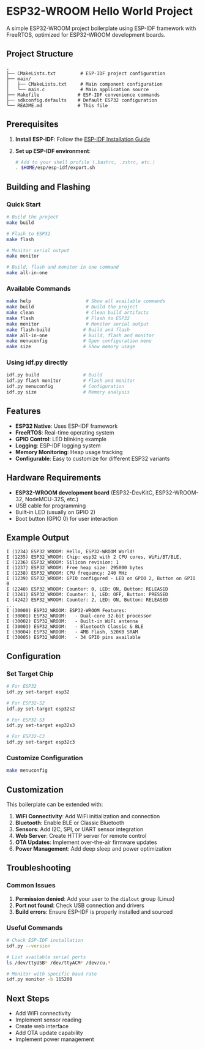 # ESP32-WROOM Hello World Project

A simple ESP32-WROOM project boilerplate using ESP-IDF framework with FreeRTOS, optimized for ESP32-WROOM development boards.

## Project Structure

```
.
├── CMakeLists.txt         # ESP-IDF project configuration
├── main/
│   ├── CMakeLists.txt     # Main component configuration
│   └── main.c             # Main application source
├── Makefile              # ESP-IDF convenience commands
├── sdkconfig.defaults    # Default ESP32 configuration
└── README.md             # This file
```

## Prerequisites

1. **Install ESP-IDF**: Follow the [ESP-IDF Installation Guide](https://docs.espressif.com/projects/esp-idf/en/latest/esp32/get-started/index.html)

2. **Set up ESP-IDF environment**:
   ```bash
   # Add to your shell profile (.bashrc, .zshrc, etc.)
   . $HOME/esp/esp-idf/export.sh
   ```

## Building and Flashing

### Quick Start

```bash
# Build the project
make build

# Flash to ESP32
make flash

# Monitor serial output
make monitor

# Build, flash and monitor in one command
make all-in-one
```

### Available Commands

```bash
make help                    # Show all available commands
make build                   # Build the project
make clean                   # Clean build artifacts
make flash                   # Flash to ESP32
make monitor                 # Monitor serial output
make flash-build            # Build and flash
make all-in-one             # Build, flash and monitor
make menuconfig             # Open configuration menu
make size                   # Show memory usage
```

### Using idf.py directly

```bash
idf.py build                # Build
idf.py flash monitor        # Flash and monitor
idf.py menuconfig           # Configuration
idf.py size                 # Memory analysis
```

## Features

- **ESP32 Native**: Uses ESP-IDF framework
- **FreeRTOS**: Real-time operating system
- **GPIO Control**: LED blinking example
- **Logging**: ESP-IDF logging system
- **Memory Monitoring**: Heap usage tracking
- **Configurable**: Easy to customize for different ESP32 variants

## Hardware Requirements

- **ESP32-WROOM development board** (ESP32-DevKitC, ESP32-WROOM-32, NodeMCU-32S, etc.)
- USB cable for programming
- Built-in LED (usually on GPIO 2)
- Boot button (GPIO 0) for user interaction

## Example Output

```
I (1234) ESP32_WROOM: Hello, ESP32-WROOM World!
I (1235) ESP32_WROOM: Chip: esp32 with 2 CPU cores, WiFi/BT/BLE, 
I (1236) ESP32_WROOM: Silicon revision: 1
I (1237) ESP32_WROOM: Free heap size: 295000 bytes
I (1238) ESP32_WROOM: CPU frequency: 240 MHz
I (1239) ESP32_WROOM: GPIO configured - LED on GPIO 2, Button on GPIO 0
I (2240) ESP32_WROOM: Counter: 0, LED: ON, Button: RELEASED
I (3241) ESP32_WROOM: Counter: 1, LED: OFF, Button: PRESSED
I (4242) ESP32_WROOM: Counter: 2, LED: ON, Button: RELEASED
...
I (30000) ESP32_WROOM: ESP32-WROOM Features:
I (30001) ESP32_WROOM:   - Dual-core 32-bit processor
I (30002) ESP32_WROOM:   - Built-in WiFi antenna
I (30003) ESP32_WROOM:   - Bluetooth Classic & BLE
I (30004) ESP32_WROOM:   - 4MB Flash, 520KB SRAM
I (30005) ESP32_WROOM:   - 34 GPIO pins available
```

## Configuration

### Set Target Chip

```bash
# For ESP32
idf.py set-target esp32

# For ESP32-S2
idf.py set-target esp32s2

# For ESP32-S3
idf.py set-target esp32s3

# For ESP32-C3
idf.py set-target esp32c3
```

### Customize Configuration

```bash
make menuconfig
```

## Customization

This boilerplate can be extended with:

1. **WiFi Connectivity**: Add WiFi initialization and connection
2. **Bluetooth**: Enable BLE or Classic Bluetooth
3. **Sensors**: Add I2C, SPI, or UART sensor integration
4. **Web Server**: Create HTTP server for remote control
5. **OTA Updates**: Implement over-the-air firmware updates
6. **Power Management**: Add deep sleep and power optimization

## Troubleshooting

### Common Issues

1. **Permission denied**: Add your user to the `dialout` group (Linux)
2. **Port not found**: Check USB connection and drivers
3. **Build errors**: Ensure ESP-IDF is properly installed and sourced

### Useful Commands

```bash
# Check ESP-IDF installation
idf.py --version

# List available serial ports
ls /dev/ttyUSB* /dev/ttyACM* /dev/cu.*

# Monitor with specific baud rate
idf.py monitor -b 115200
```

## Next Steps

- Add WiFi connectivity
- Implement sensor reading
- Create web interface
- Add OTA update capability
- Implement power management
